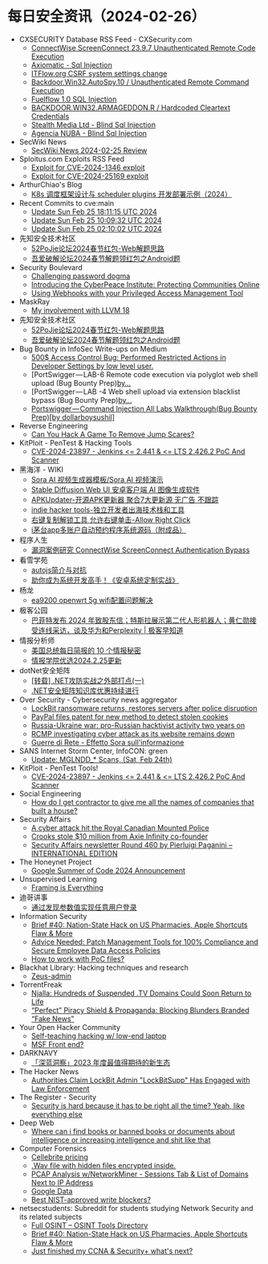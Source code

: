 # 每日安全资讯（2024-02-26）

- CXSECURITY Database RSS Feed - CXSecurity.com
  - [ConnectWise ScreenConnect 23.9.7 Unauthenticated Remote Code Execution](https://cxsecurity.com/issue/WLB-2024020085)
  - [Axiomatic - Sql Injection](https://cxsecurity.com/issue/WLB-2024020084)
  - [ITFlow.org CSRF system settings change](https://cxsecurity.com/issue/WLB-2024020083)
  - [Backdoor.Win32.AutoSpy.10 / Unauthenticated Remote Command Execution](https://cxsecurity.com/issue/WLB-2024020082)
  - [Fuelflow 1.0 SQL Injection](https://cxsecurity.com/issue/WLB-2024020081)
  - [BACKDOOR.WIN32.ARMAGEDDON.R  / Hardcoded Cleartext Credentials](https://cxsecurity.com/issue/WLB-2024020080)
  - [Stealth Media Ltd - Blind Sql Injection](https://cxsecurity.com/issue/WLB-2024020079)
  - [Agencia NUBA - Blind Sql Injection](https://cxsecurity.com/issue/WLB-2024020078)
- SecWiki News
  - [SecWiki News 2024-02-25 Review](http://www.sec-wiki.com/?2024-02-25)
- Sploitus.com Exploits RSS Feed
  - [Exploit for CVE-2024-1346 exploit](https://sploitus.com/exploit?id=5CB2E69C-20F5-5E83-8EA4-40C15525892E&utm_source=rss&utm_medium=rss)
  - [Exploit for CVE-2024-25169 exploit](https://sploitus.com/exploit?id=9AE03CE6-FD45-527C-BE14-14F365A23C0E&utm_source=rss&utm_medium=rss)
- ArthurChiao's Blog
  - [K8s 调度框架设计与 scheduler plugins 开发部署示例（2024）](https://arthurchiao.github.io/blog/k8s-scheduling-plugins-zh/)
- Recent Commits to cve:main
  - [Update Sun Feb 25 18:11:15 UTC 2024](https://github.com/trickest/cve/commit/3f660a0034756fb99d54e0024725409520529a9d)
  - [Update Sun Feb 25 10:09:32 UTC 2024](https://github.com/trickest/cve/commit/e5a5d8ccb497c41dc50b3d5b4c57f30613e4e07b)
  - [Update Sun Feb 25 02:10:02 UTC 2024](https://github.com/trickest/cve/commit/fac97533ff6228b603cb2bcf28dbf364de6d4b7a)
- 先知安全技术社区
  - [52PoJie论坛2024春节红包-Web解题思路](https://xz.aliyun.com/t/13728)
  - [吾爱破解论坛2024春节解题领红包之Android题](https://xz.aliyun.com/t/13807)
- Security Boulevard
  - [Challenging password dogma](https://securityboulevard.com/2024/02/challenging-password-dogma/)
  - [Introducing the CyberPeace Institute: Protecting Communities Online](https://securityboulevard.com/2024/02/introducing-the-cyberpeace-institute-protecting-communities-online/)
  - [Using Webhooks with your Privileged Access Management Tool](https://securityboulevard.com/2024/02/using-webhooks-with-your-privileged-access-management-tool/)
- MaskRay
  - [My involvement with LLVM 18](https://maskray.me/blog/2024-02-25-my-involvement-with-llvm-18)
- 先知安全技术社区
  - [52PoJie论坛2024春节红包-Web解题思路](https://xz.aliyun.com/t/13728)
  - [吾爱破解论坛2024春节解题领红包之Android题](https://xz.aliyun.com/t/13807)
- Bug Bounty in InfoSec Write-ups on Medium
  - [500$ Access Control Bug: Performed Restricted Actions in Developer Settings by low level user.](https://infosecwriteups.com/500-access-control-bug-performed-restricted-actions-in-developer-settings-by-low-level-user-b4ecaa6d1aa1?source=rss----7b722bfd1b8d--bug_bounty)
  - [PortSwigger — LAB-6 Remote code execution via polyglot web shell upload (Bug Bounty Prep)[by…](https://infosecwriteups.com/portswigger-lab-6-remote-code-execution-via-polyglot-web-shell-upload-bug-bounty-prep-by-b426b0d50d39?source=rss----7b722bfd1b8d--bug_bounty)
  - [PortSwigger — LAB -4 Web shell upload via extension blacklist bypass (Bug Bounty Prep)[by…](https://infosecwriteups.com/portswigger-lab-4-web-shell-upload-via-extension-blacklist-bypass-bug-bounty-prep-by-7c6233320f81?source=rss----7b722bfd1b8d--bug_bounty)
  - [Portswigger — Command Injection All Labs Walkthrough(Bug Bounty Prep)[by dollarboysushil]](https://infosecwriteups.com/portswigger-command-injection-all-labs-walkthrough-bug-bounty-prep-by-dollarboysushil-e836421212cf?source=rss----7b722bfd1b8d--bug_bounty)
- Reverse Engineering
  - [Can You Hack A Game To Remove Jump Scares?](https://www.reddit.com/r/ReverseEngineering/comments/1azin4s/can_you_hack_a_game_to_remove_jump_scares/)
- KitPloit - PenTest &amp; Hacking Tools
  - [CVE-2024-23897 - Jenkins <= 2.441 & <= LTS 2.426.2 PoC And Scanner](http://www.kitploit.com/2024/02/cve-2024-23897-jenkins-2441-lts-24262.html)
- 黑海洋 - WIKI
  - [Sora AI 视频生成器模板/Sora AI 视频演示](https://blog.upx8.com/4079)
  - [Stable Diffusion Web UI 安卓客户端 AI 图像生成软件](https://blog.upx8.com/4078)
  - [APKUpdater-开源APK更新器 聚合7大更新源 无广告 不跟踪](https://blog.upx8.com/4077)
  - [indie hacker tools-独立开发者出海技术栈和工具](https://blog.upx8.com/4076)
  - [右键复制解锁工具 允许右键单击-Allow Right Click](https://blog.upx8.com/4075)
  - [i茅台app多账户自动预约程序系统源码（附成品）](https://blog.upx8.com/4074)
- 程序人生
  - [漏洞案例研究 ConnectWise ScreenConnect Authentication Bypass](http://programlife.net/2024/02/25/ConnectWise-ScreenConnect-Authentication-Bypass/)
- 看雪学苑
  - [autojs简介与对抗](https://mp.weixin.qq.com/s?__biz=MjM5NTc2MDYxMw==&mid=2458542614&idx=1&sn=9573296d611194968fc1d0abb2d843f7&chksm=b18d529c86fadb8a87c559247031c1d812a8278862c600b2994939dd50bdf5ebdfb84cb52596&scene=58&subscene=0#rd)
  - [助你成为系统开发高手！《安卓系统定制实战》](https://mp.weixin.qq.com/s?__biz=MjM5NTc2MDYxMw==&mid=2458542614&idx=2&sn=b478571884ce5ad2ae17784c337a96bc&chksm=b18d529c86fadb8a2c2d621e255c22d0adc1d6dd29f5f0d8295d3a31aa8c98cd57978593e820&scene=58&subscene=0#rd)
- 杨龙
  - [ea9200 openwrt 5g wifi配置问题解决](https://www.yanglong.pro/ea9200-openwrt-5g-wifi%e9%85%8d%e7%bd%ae%e9%97%ae%e9%a2%98%e8%a7%a3%e5%86%b3/)
- 极客公园
  - [巴菲特发布 2024 年致股东信；特斯拉展示第二代人形机器人；黄仁勋接受连线采访，谈及华为和Perplexity | 极客早知道](https://mp.weixin.qq.com/s?__biz=MTMwNDMwODQ0MQ==&mid=2653034187&idx=1&sn=d25ac08ef8fcc3f3209e35f564c8186d&chksm=7e576b7d4920e26bc8372f0f7eb666ac3aed25ef1196507c0959c0ade1fe0a8177acfc99aded&scene=58&subscene=0#rd)
- 情报分析师
  - [美国总统每日简报的 10 个情报秘密](https://mp.weixin.qq.com/s?__biz=MzA3Mjc1MTkwOA==&mid=2650546400&idx=1&sn=8986175e99f5bb8aaf76cddd29726346&chksm=87110eabb06687bdc72009caffc49ba5d187034514e7346389a36451a737100b94829b0bbceb&scene=58&subscene=0#rd)
  - [情报学院优选2024.2.25更新](https://mp.weixin.qq.com/s?__biz=MzA3Mjc1MTkwOA==&mid=2650546400&idx=2&sn=d7a59233e0b20d6cd6a600f573a93b50&chksm=87110eabb06687bd72600a37369fc0f0fa77e6a3028d087789c599dd176426f38467e355c02f&scene=58&subscene=0#rd)
- dotNet安全矩阵
  - [[转载] .NET攻防实战之外部打点(一)](https://mp.weixin.qq.com/s?__biz=MzUyOTc3NTQ5MA==&mid=2247490811&idx=1&sn=745500ce1d3cd0312c899f6eb9a0aeca&chksm=fa5ab216cd2d3b00b21a32579cf00fb7ad68d1d4963a9cd3d9da61874ec5825477f493bc4d5b&scene=58&subscene=0#rd)
  - [.NET安全矩阵知识库优惠持续进行](https://mp.weixin.qq.com/s?__biz=MzUyOTc3NTQ5MA==&mid=2247490811&idx=2&sn=0352cda3f20d63bc72a145475c3e3949&chksm=fa5ab216cd2d3b007cc274c0aa55dc7fde40c536ff6a9b36bd3af85a898bfb802d7f2eba9525&scene=58&subscene=0#rd)
- Over Security - Cybersecurity news aggregator
  - [LockBit ransomware returns, restores servers after police disruption](https://www.bleepingcomputer.com/news/security/lockbit-ransomware-returns-restores-servers-after-police-disruption/)
  - [PayPal files patent for new method to detect stolen cookies](https://www.bleepingcomputer.com/news/security/paypal-files-patent-for-new-method-to-detect-stolen-cookies/)
  - [Russia-Ukraine war: pro-Russian hacktivist activity two years on](https://www.kelacyber.com/russia-ukraine-war-pro-russian-hacktivist-activity-two-years-on/)
  - [RCMP investigating cyber attack as its website remains down](https://www.bleepingcomputer.com/news/security/rcmp-investigating-cyber-attack-as-its-website-remains-down/)
  - [Guerre di Rete - Effetto Sora sull'informazione](https://guerredirete.substack.com/p/guerre-di-rete-effetto-sora-sullinformazione)
- SANS Internet Storm Center, InfoCON: green
  - [Update: MGLNDD&#x5f;&#x2a; Scans, (Sat, Feb 24th)](https://isc.sans.edu/diary/rss/30686)
- KitPloit - PenTest Tools!
  - [CVE-2024-23897 - Jenkins <= 2.441 & <= LTS 2.426.2 PoC And Scanner](http://www.kitploit.com/2024/02/cve-2024-23897-jenkins-2441-lts-24262.html)
- Social Engineering
  - [How do I get contractor to give me all the names of companies that built a house?](https://www.reddit.com/r/SocialEngineering/comments/1azy3qa/how_do_i_get_contractor_to_give_me_all_the_names/)
- Security Affairs
  - [A cyber attack hit the Royal Canadian Mounted Police](https://securityaffairs.com/159568/hacking/cyber-attack-hit-royal-canadian-mounted-police.html)
  - [Crooks stole $10 million from Axie Infinity co-founder](https://securityaffairs.com/159542/cyber-crime/10-million-stolen-from-axie-infinity-cofounder.html)
  - [Security Affairs newsletter Round 460 by Pierluigi Paganini – INTERNATIONAL EDITION](https://securityaffairs.com/159555/breaking-news/security-affairs-newsletter-round-460-by-pierluigi-paganini-international-edition.html)
- The Honeynet Project
  - [Google Summer of Code 2024 Announcement](https://honeynet.org/2024/02/25/gsoc-announcement/)
- Unsupervised Learning
  - [Framing is Everything](https://danielmiessler.com/p/framing-is-everything)
- 迪哥讲事
  - [通过发现参数值实现任意用户登录](https://mp.weixin.qq.com/s?__biz=MzIzMTIzNTM0MA==&mid=2247493622&idx=1&sn=077673f5190019732f79625a77cc4cf0&chksm=e8a5ed95dfd2648389c1e0d2b7f0ec21358a7a9a18a54e5eae167bcc3b4b5a3c66a13b4c58b0&scene=58&subscene=0#rd)
- Information Security
  - [Brief #40: Nation-State Hack on US Pharmacies, Apple Shortcuts Flaw & More](https://www.reddit.com/r/Information_Security/comments/1azzgnm/brief_40_nationstate_hack_on_us_pharmacies_apple/)
  - [Advice Needed: Patch Management Tools for 100% Compliance and Secure Employee Data Access Policies](https://www.reddit.com/r/Information_Security/comments/1azzbhj/advice_needed_patch_management_tools_for_100/)
  - [How to work with PoC files?](https://www.reddit.com/r/Information_Security/comments/1azt759/how_to_work_with_poc_files/)
- Blackhat Library: Hacking techniques and research
  - [Zeus-admin](https://www.reddit.com/r/blackhat/comments/1azvyuz/zeusadmin/)
- TorrentFreak
  - [Njalla: Hundreds of Suspended .TV Domains Could Soon Return to Life](https://torrentfreak.com/hundreds-of-tv-domains-still-down-after-three-days-not-just-pirates-either-240225/)
  - [“Perfect” Piracy Shield & Propaganda: Blocking Blunders Branded “Fake News”](https://torrentfreak.com/fake-news-propaganda-props-up-piracy-shield-errors-dismissed-as-lies-240225/)
- Your Open Hacker Community
  - [Self-teaching hacking w/ low-end laptop](https://www.reddit.com/r/HowToHack/comments/1azqz71/selfteaching_hacking_w_lowend_laptop/)
  - [MSF Front end?](https://www.reddit.com/r/HowToHack/comments/1b02f0k/msf_front_end/)
- DARKNAVY
  - [「深蓝洞察」2023 年度最值得期待的新生态](https://mp.weixin.qq.com/s?__biz=MzkyMjM5MTk3NQ==&mid=2247485433&idx=1&sn=17bc4f6859ed9d9500c65f72ae327bc0&chksm=c1f44331f683ca27b1b91cf722a299396261c3eb2e10e81cc24e1ac40638ee35523360ab0037&scene=58&subscene=0#rd)
- The Hacker News
  - [Authorities Claim LockBit Admin "LockBitSupp" Has Engaged with Law Enforcement](https://thehackernews.com/2024/02/authorities-claim-lockbit-admin.html)
- The Register - Security
  - [Security is hard because it has to be right all the time? Yeah, like everything else](https://go.theregister.com/feed/www.theregister.com/2024/02/25/security_not_different/)
- Deep Web
  - [Where can i find books or banned books or documents about intelligence or increasing intelligence and shit like that](https://www.reddit.com/r/deepweb/comments/1azmm0a/where_can_i_find_books_or_banned_books_or/)
- Computer Forensics
  - [Cellebrite pricing](https://www.reddit.com/r/computerforensics/comments/1azxdrz/cellebrite_pricing/)
  - [.Wav file with hidden files encrypted inside.](https://www.reddit.com/r/computerforensics/comments/1b01se7/wav_file_with_hidden_files_encrypted_inside/)
  - [PCAP Analysis w/NetworkMiner - Sessions Tab & List of Domains Next to IP Address](https://www.reddit.com/r/computerforensics/comments/1azr2jb/pcap_analysis_wnetworkminer_sessions_tab_list_of/)
  - [Google Data](https://www.reddit.com/r/computerforensics/comments/1azv9gd/google_data/)
  - [Best NIST-approved write blockers?](https://www.reddit.com/r/computerforensics/comments/1azctlt/best_nistapproved_write_blockers/)
- netsecstudents: Subreddit for students studying Network Security and its related subjects
  - [Full OSINT – OSINT Tools Directory](https://www.reddit.com/r/netsecstudents/comments/1azq1g8/full_osint_osint_tools_directory/)
  - [Brief #40: Nation-State Hack on US Pharmacies, Apple Shortcuts Flaw & More](https://www.reddit.com/r/netsecstudents/comments/1azzft9/brief_40_nationstate_hack_on_us_pharmacies_apple/)
  - [Just finished my CCNA & Security+ what's next?](https://www.reddit.com/r/netsecstudents/comments/1azhyv6/just_finished_my_ccna_security_whats_next/)
